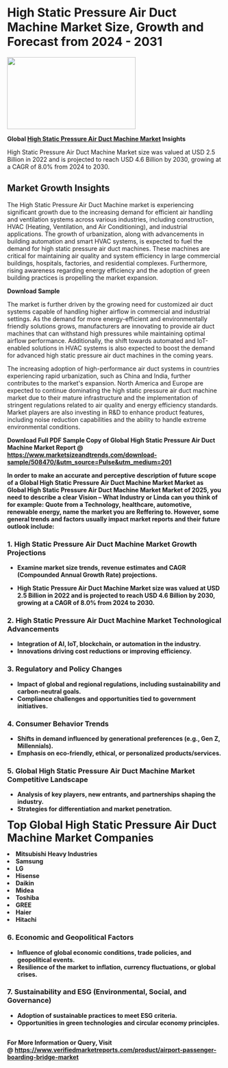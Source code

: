 <H1>High Static Pressure Air Duct Machine Market Size, Growth and Forecast from 2024 - 2031</H1><img class="aligncenter size-medium wp-image-584254" src="https://thirdeyenews.in/wp-content/uploads/2024/09/Global-Market-Research-300x168.jpeg" alt="" width="300" height="168" /><p><strong>Global&nbsp;<a href="https://www.marketsizeandtrends.com/download-sample/508470/&amp;utm_source=Pulse&amp;utm_medium=201">High Static Pressure Air Duct Machine Market</a> Insights</strong></p><p>High Static Pressure Air Duct Machine Market size was valued at USD 2.5 Billion in 2022 and is projected to reach USD 4.6 Billion by 2030, growing at a CAGR of 8.0% from 2024 to 2030.</p><p><h2>Market Growth Insights</h2> <p>The High Static Pressure Air Duct Machine market is experiencing significant growth due to the increasing demand for efficient air handling and ventilation systems across various industries, including construction, HVAC (Heating, Ventilation, and Air Conditioning), and industrial applications. The growth of urbanization, along with advancements in building automation and smart HVAC systems, is expected to fuel the demand for high static pressure air duct machines. These machines are critical for maintaining air quality and system efficiency in large commercial buildings, hospitals, factories, and residential complexes. Furthermore, rising awareness regarding energy efficiency and the adoption of green building practices is propelling the market expansion.</p> <p><strong>Download Sample</strong></p> <p>The market is further driven by the growing need for customized air duct systems capable of handling higher airflow in commercial and industrial settings. As the demand for more energy-efficient and environmentally friendly solutions grows, manufacturers are innovating to provide air duct machines that can withstand high pressures while maintaining optimal airflow performance. Additionally, the shift towards automated and IoT-enabled solutions in HVAC systems is also expected to boost the demand for advanced high static pressure air duct machines in the coming years.</p> <p>The increasing adoption of high-performance air duct systems in countries experiencing rapid urbanization, such as China and India, further contributes to the market's expansion. North America and Europe are expected to continue dominating the high static pressure air duct machine market due to their mature infrastructure and the implementation of stringent regulations related to air quality and energy efficiency standards. Market players are also investing in R&D to enhance product features, including noise reduction capabilities and the ability to handle extreme environmental conditions.</p> <p><strong></p><p><span class=""><strong>Download Full PDF Sample Copy of Global High Static Pressure Air Duct Machine Market Report</strong> @ <a href="https://www.marketsizeandtrends.com/download-sample/508470/&amp;utm_source=Pulse&amp;utm_medium=201" target="_blank">https://www.marketsizeandtrends.com/download-sample/508470/&amp;utm_source=Pulse&amp;utm_medium=201</a></span></p><p>In order to make an accurate and perceptive description of future scope of a Global&nbsp;High Static Pressure Air Duct Machine Market Market as Global&nbsp;High Static Pressure Air Duct Machine Market Market of 2025, you need to describe a clear Vision &ndash; What Industry or Linda can you think of for example: Quote from a Technology, healthcare, automotive, renewable energy, name the market you are Reffering to. However, some general trends and factors usually impact market reports and their future outlook include:</p><h3>1.&nbsp;<strong>High Static Pressure Air Duct Machine Market Growth Projections</strong></h3><ul><li>Examine market size trends, revenue estimates and CAGR (Compounded Annual Growth Rate) projections.</li><li><p>High Static Pressure Air Duct Machine Market size was valued at USD 2.5 Billion in 2022 and is projected to reach USD 4.6 Billion by 2030, growing at a CAGR of 8.0% from 2024 to 2030.</p></li></ul><h3>2.&nbsp;<strong>High Static Pressure Air Duct Machine Market Technological Advancements</strong></h3><ul><li>Integration of AI, IoT, blockchain, or automation in the industry.</li><li>Innovations driving cost reductions or improving efficiency.</li></ul><h3>3.&nbsp;<strong>Regulatory and Policy Changes</strong></h3><ul><li>Impact of global and regional regulations, including sustainability and carbon-neutral goals.</li><li>Compliance challenges and opportunities tied to government initiatives.</li></ul><h3>4.&nbsp;<strong>Consumer Behavior Trends</strong></h3><ul><li>Shifts in demand influenced by generational preferences (e.g., Gen Z, Millennials).</li><li>Emphasis on eco-friendly, ethical, or personalized products/services.</li></ul><h3>5.&nbsp;<strong>Global High Static Pressure Air Duct Machine Market Competitive Landscape</strong></h3><ul><li>Analysis of key players, new entrants, and partnerships shaping the industry.</li><li>Strategies for differentiation and market penetration.</li></ul><p data-pm-slice="1 1 []"><span style="color: inherit; font-family: inherit; font-size: 25px;">Top Global High Static Pressure Air Duct Machine Market Companies</span></p><div class="" data-test-id=""><p><li>Mitsubishi Heavy Industries</li><li> Samsung</li><li> LG</li><li> Hisense</li><li> Daikin</li><li> Midea</li><li> Toshiba</li><li> GREE</li><li> Haier</li><li> Hitachi</li></p></div><h3>6.&nbsp;<strong>Economic and Geopolitical Factors</strong></h3><ul><li>Influence of global economic conditions, trade policies, and geopolitical events.</li><li>Resilience of the market to inflation, currency fluctuations, or global crises.</li></ul><h3>7.&nbsp;<strong>Sustainability and ESG (Environmental, Social, and Governance)</strong></h3><ul><li>Adoption of sustainable practices to meet ESG criteria.</li><li>Opportunities in green technologies and circular economy principles.</li></ul><h2><strong style="font-size: 14px;">For More Information or Query, Visit @&nbsp;</strong><a style="background-color: #ffffff; font-size: 14px;" href="https://www.marketsizeandtrends.com/report/high-static-pressure-air-duct-machine-market/" target="_blank">https://www.verifiedmarketreports.com/product/airport-passenger-boarding-bridge-market</a></h2>
